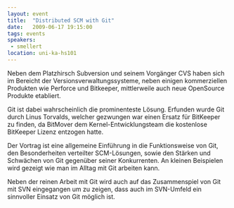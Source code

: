 ```yaml
---
layout: event
title:  "Distributed SCM with Git"
date:   2009-06-17 19:15:00
tags: events
speakers:
 - smellert
location: uni-ka-hs101
---
```


 Neben dem Platzhirsch Subversion und seinem Vorgänger CVS haben sich im Bereicht der Versionsverwaltungssysteme, neben einigen kommerziellen Produkten wie Perforce und Bitkeeper, mittlerweile auch neue OpenSource Produkte etabliert.

Git ist dabei wahrscheinlich die prominenteste Lösung. Erfunden wurde Git durch Linus Torvalds, welcher gezwungen war einen Ersatz für BitKeeper zu finden, da BitMover dem Kernel-Entwicklungsteam die kostenlose BitKeeper Lizenz entzogen hatte.

Der Vortrag ist eine allgemeine Einführung in die Funktionsweise von Git, den Besonderheiten verteilter SCM-Lösungen, sowie den Stärken und Schwächen von Git gegenüber seiner Konkurrenten. An kleinen Beispielen wird gezeigt wie man im Alltag mit Git arbeiten kann.

Neben der reinen Arbeit mit Git wird auch auf das Zusammenspiel von Git mit SVN eingegangen um zu zeigen, dass auch im SVN-Umfeld ein sinnvoller Einsatz von Git möglich ist.